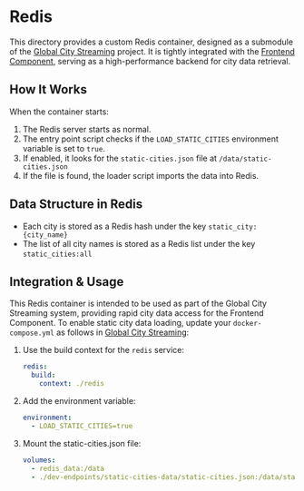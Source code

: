 # Redis

This directory provides a custom Redis container, designed as a submodule of the [Global City Streaming](https://github.com/mrjex/Global-City-Streaming) project. It is tightly integrated with the [Frontend Component](https://github.com/mrjex/Frontend-Global-City-Streaming), serving as a high-performance backend for city data retrieval.


## How It Works

When the container starts:

1. The Redis server starts as normal.
2. The entry point script checks if the `LOAD_STATIC_CITIES` environment variable is set to `true`.
3. If enabled, it looks for the `static-cities.json` file at `/data/static-cities.json`
4. If the file is found, the loader script imports the data into Redis.

## Data Structure in Redis

- Each city is stored as a Redis hash under the key `static_city:{city_name}`
- The list of all city names is stored as a Redis list under the key `static_cities:all`

## Integration & Usage

This Redis container is intended to be used as part of the Global City Streaming system, providing rapid city data access for the Frontend Component. To enable static city data loading, update your `docker-compose.yml` as follows in [Global City Streaming](https://github.com/mrjex/Global-City-Streaming):

1. Use the build context for the `redis` service:
   ```yaml
   redis:
     build:
       context: ./redis
   ```

2. Add the environment variable:
   ```yaml
   environment:
     - LOAD_STATIC_CITIES=true
   ```

3. Mount the static-cities.json file:
   ```yaml
   volumes:
     - redis_data:/data
     - ./dev-endpoints/static-cities-data/static-cities.json:/data/static-cities.json:ro
   ```
